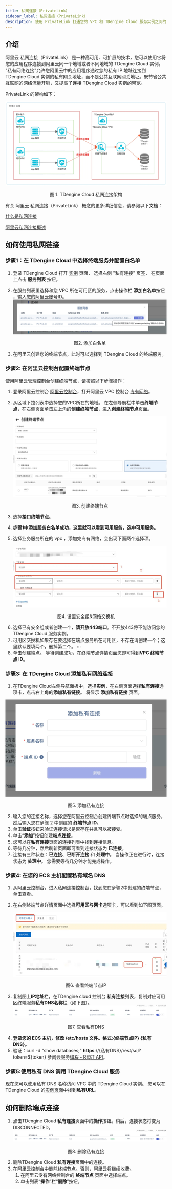 ```yaml
---
title: 私网连接（PrivateLink）
sidebar_label: 私网连接（PrivateLink）
description: 使用 PrivateLink 打通您的 VPC 和 TDengine Cloud 服务实例之间的网络，使用就像在同一个 VPC 一样。
---
```


## 介绍
阿里云 私网连接（PrivateLink） 是一种高可用、可扩展的技术，您可以使用它将您的应用程序连接到阿里云同一个地域或者不同地域的 TDengine Cloud 实例。 
"私有网络连接"允许您阿里云中的应用程序通过您的私有 IP 地址连接到 TDengine Cloud 实例的私有网关地址，而不是公共互联网网关地址。既节省公共互联网的网络流量开销，又提高了连接 TDengine Cloud 实例的带宽。


PrivateLink 的架构如下：

![TDengine Cloud 私网连接架构](./privatelink-arch.webp)
<center><figcaption>图 1. TDengine Cloud 私网连接架构</figcaption></center>

有关 阿里云 私网连接（PrivateLink） 概念的更多详细信息，请参阅以下文档：

[什么是私网连接](https://help.aliyun.com/document_detail/161974.html)

[阿里云私网连接概述](https://help.aliyun.com/document_detail/2539840.html)

## 如何使用私网链接
### 步骤1：在 TDengine Cloud 中选择终端服务并配置白名单
1. 登录 TDengine Cloud 打开 [实例](https://console.cloud.taosdata.com/instances/privateLink) 页面， 选择右侧 "私有连接" 页签， 在页面上点击 **服务列表** 按钮。
2. 在服务列表里选择和您 VPC 所在可用区的服务，点击操作栏 **添加白名单**按钮 ，输入您的阿里云账号ID。
   ![添加白名单](./eps-whitelist.webp)
   <center><figcaption>图2. 添加白名单</figcaption></center>

3. 在阿里云创建您的终端节点，此时可以选择到 TDengine Cloud 的终端服务。


### 步骤2: 在阿里云控制台配置终端节点

使用阿里云管理控制台创建终端节点，请按照以下步骤操作：

1. 登录阿里云控制台 [阿里云控制台](https://home.console.aliyun.com/home)，打开阿里云 VPC 控制台 [专有网络](https://vpc.console.aliyun.com/)。
2. 从区域下拉列表中选择您的VPC所在的地域。 在左侧导航栏中单击**终端节点**，在右侧页面单击左上角的**创建终端节点**，进入**创建终端节点**页面。

   ![创建终端节点](./create-endpoint-1.webp)
   <center><figcaption>图3. 创建终端节点</figcaption></center>

3. 选择**接口终端节点**。
4. **步骤1中添加服务白名单成功，这里就可以看到可用服务，选中可用服务。**
5. 选择业务服务所在的 vpc ，添加完专有网络，会出现下面两个选择项。
   
   ![设置安全组&网络交换机](./create-endpoint-2.webp)
 <center><figcaption>图4. 设置安全组&网络交换机</figcaption></center>

6. 选择已有安全组或者创建一个，**请开放443端口**。不开放443将不能访问您的 TDengine Cloud 服务实例。
7. 可用区交换机如果存在要选择在端点服务所在可用区，不存在请创建一个；这里默认要填两个，删掉第二个。
   :::
8. 单击创建端点。 等待创建成功，在终端节点详情页面您即可得到**VPC 终端节点 ID**。

### 步骤3: 在 TDengine Cloud 添加私有网络连接
1. 在TDengine Cloud左侧导航面板中，选择**实例**，在右侧页面选择**私有连接**选项卡，点击右上角的**添加私有链接**。 将显示 **添加私有链接** 页面。
  
  ![添加私有连接](./add-connection.webp)
 <center><figcaption>图5. 添加私有连接</figcaption></center>

2. 输入您的连接名称，选择您在阿里云控制台创建终端节点时选择的端点服务，然后输入您在步骤 2 中创建的 **终端节点 ID**。
3. 单击**验证**按钮来验证连接请求是否存在并且可以被接受。
4. 单击“**添加**”按钮创建**端点连接**。
5. 您可以在**私有连接**页面的连接列表中找到连接信息。
6. 等待几分钟，然后刷新页面即可看到连接状态为 **已连接**。
7. 连接有三种状态：**已连接**、**已断开连接** 和 **处理中**。 当操作正在进行时，连接状态为 **处理中**。 您需要等待几分钟才能完成操作。

### 步骤4: 在您的 ECS 主机配置私有域名 DNS 

1. 从阿里云控制台，进入私网连接控制台，找到您在步骤2中创建的终端节点，单击查看。
2. 在右侧终端节点详情页面中选择**可用区与网卡**选项卡，可以看到如下图页面。

   ![查看终端节点IP](./endpoint-desc.webp)
 <center><figcaption>图6. 查看终端节点IP</figcaption></center>

3. 复制图上**IP地址**栏，在TDengine cloud 控制台 **私有连接**列表，复制对应可用区终端服务**私有DNS名称**栏（如下图）。
   ![查看私有DNS](./connection-list.webp)
 <center><figcaption>图7. 查看私有DNS</figcaption></center>

4. **登录您的 ECS 主机，修改 /etc/hosts 文件。格式:{终端节点IP} {私有DNS}。**
5. 验证：curl -d "show databases;" **https**://{私有DNS}/rest/sql?token=${token} 参阅云服务[编程 - REST API](https://console.cloud.taosdata.com/programming/docs/connector/REST%20API)。

### 步骤5:使用私有 DNS 调用 TDengine Cloud 服务

现在您可以使用私有 DNS 名称访问 VPC 中的 TDengine Cloud 实例。 您可以在 TDengine Cloud 的[实例页面](https://console.cloud.taosdata.com/instances)中找到**私有URL**。

## 如何删除端点连接
1. 点击TDengine Cloud **私有连接**页面中的**操作**按钮。稍后，连接状态将变为 DISCONNECTED。
   ![删除私有连接](./connection-list.webp)
 <center><figcaption>图8. 删除私有连接</figcaption></center>

2. 删除TDengine Cloud **私有连接**页面中的连接。
3. 在阿里云控制台中删除终端节点。否则，阿里云将继续收费。
   1. 在阿里云专有网络控制台的 **终端节点** 页面中选择端点。
   2. 单击列表“**操作**”栏“**删除**”按钮。

